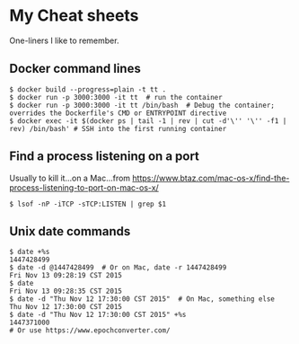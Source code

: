 # My Cheat sheets
One-liners I like to remember. 

## Docker command lines
```
$ docker build --progress=plain -t tt .
$ docker run -p 3000:3000 -it tt  # run the container
$ docker run -p 3000:3000 -it tt /bin/bash  # Debug the container; overrides the Dockerfile's CMD or ENTRYPOINT directive
$ docker exec -it $(docker ps | tail -1 | rev | cut -d'\'' '\'' -f1 | rev) /bin/bash' # SSH into the first running container
```

## Find a process listening on a port
Usually to kill it...on a Mac...from https://www.btaz.com/mac-os-x/find-the-process-listening-to-port-on-mac-os-x/
```
$ lsof -nP -iTCP -sTCP:LISTEN | grep $1
```

## Unix date commands
```
$ date +%s
1447428499
$ date -d @1447428499  # Or on Mac, date -r 1447428499
Fri Nov 13 09:28:19 CST 2015
$ date
Fri Nov 13 09:28:35 CST 2015
$ date -d "Thu Nov 12 17:30:00 CST 2015"  # On Mac, something else
Thu Nov 12 17:30:00 CST 2015
$ date -d "Thu Nov 12 17:30:00 CST 2015" +%s
1447371000
# Or use https://www.epochconverter.com/
```
